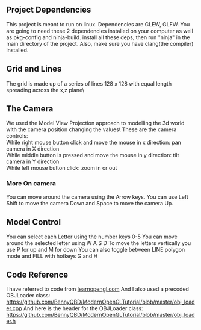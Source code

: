 

## Project Dependencies
This project is meant to run on linux.
Dependencies are GLEW, GLFW. You are going to need these 2 dependencies installed on your computer as well as pkg-config and ninja-build.
install all these deps, then run "ninja" in the main directory of the project.
Also, make sure you have clang(the compiler) installed.

## Grid and Lines
The grid is made up of a series of lines 128 x 128 with equal length spreading across the x,z plane\

## The Camera
We used the Model View Projection approach to modelling the 3d world with the camera position changing the values\ These are the camera controls:\
While right mouse button click and move the mouse in x direction: pan camera in X direction\
While middle button is pressed and move the mouse in y direction: tilt camera in Y direction\
While left mouse button click: zoom in or out

### More On camera
You can move around the camera using the Arrow keys.
You can use Left Shift to move the camera Down and Space to move the camera Up.

## Model Control
You can select each Letter using the number keys 0-5
You can move around the selected letter using W A S D
To move the letters vertically you use P for up and M for down
You can also toggle between LINE polygon mode and FILL with hotkeys G and H

## Code Reference
I have referred to code from [learnopengl.com](learnopengl.com)
And I also used a precoded OBJLoader class: https://github.com/BennyQBD/ModernOpenGLTutorial/blob/master/obj_loader.cpp
And here is the header for the OBJLoader class: https://github.com/BennyQBD/ModernOpenGLTutorial/blob/master/obj_loader.h
